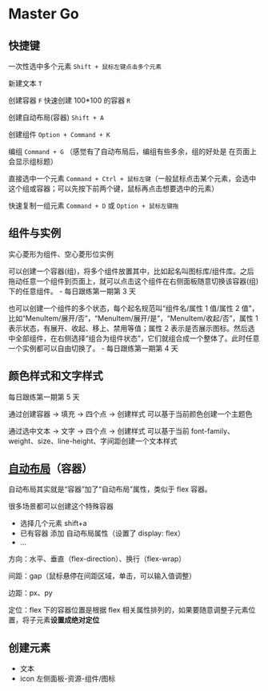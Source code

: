# Master Go

## 快捷键

一次性选中多个元素 `Shift + 鼠标左键点击多个元素`

新建文本 `T`

创建容器 `F` 快速创建 100\*100 的容器 `R`

创建自动布局(容器) `Shift + A`

创建组件 `Option + Command + K`

编组 `Command + G` （感觉有了自动布局后，编组有些多余，组的好处是 在页面上会显示组标题）

直接选中一个元素 `Command + Ctrl + 鼠标左键`（一般鼠标点击某个元素，会选中这个组或容器；可以先按下前两个键，鼠标再点击想要选中的元素）

快速复制一组元素 `Command + D` 或 `Option + 鼠标左键拖`

## 组件与实例

实心菱形为组件、空心菱形位实例

可以创建一个容器(组)，将多个组件放置其中，比如起名叫图标库/组件库。之后拖动任意一个组件到页面上，就可以点击这个组件在右侧面板随意切换该容器(组)下的任意组件。 - 每日跟练第一期第 3 天

也可以创建一个组件的多个状态，每个起名规范叫“组件名/属性 1 值/属性 2 值”，比如“MenuItem/展开/否”，“MenuItem/展开/是”，“MenuItem/收起/否”，属性 1 表示状态，有展开、收起、移上、禁用等值；属性 2 表示是否展示图标。然后选中全部组件，在右侧选择“组合为组件状态”，它们就组合成一个整体了。此时任意一个实例都可以自由切换了。 - 每日跟练第一期第 4 天

## 颜色样式和文字样式

每日跟练第一期第 5 天

通过创建容器 -> 填充 -> 四个点 -> 创建样式 可以基于当前颜色创建一个主题色

通过选中文本 -> 文字 -> 四个点 -> 创建样式 可以基于当前 font-family、weight、size、line-height、字间距创建一个文本样式

## [自动布局](https://mastergo.com/help/layer/auto-layout)（容器）

自动布局其实就是“容器”加了“自动布局”属性，类似于 flex 容器。

很多场景都可以创建这个特殊容器

- 选择几个元素 shift+a
- 已有容器 添加 自动布局属性（设置了 display: flex）
- ...

方向：水平、垂直（flex-direction）、换行（flex-wrap）

间距：gap（鼠标悬停在间距区域，单击，可以输入值调整）

边距：px、py

定位：flex 下的容器位置是根据 flex 相关属性排列的，如果要随意调整子元素位置，将子元素**设置成绝对定位**

## 创建元素

- 文本
- icon 左侧面板-资源-组件/图标
